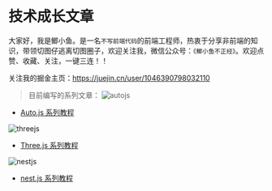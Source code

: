 # 技术成长文章

大家好，我是鲫小鱼。是一名`不写前端代码`的前端工程师，热衷于分享非前端的知识，带领切图仔逃离切图圈子，欢迎关注我，微信公众号：`《鲫小鱼不正经》`。欢迎点赞、收藏、关注，一键三连！！

关注我的掘金主页：https://juejin.cn/user/1046390798032110


> 目前编写的系列文章：
![autojs](./assets/autojs.jpg)
- [Auto.js 系列教程](./autojs/README.md)

![threejs](./assets/threejs.png)
- [Three.js 系列教程](./threejs-tutorial/README.md)

![nestjs](./assets/nestjs.png)
- [nest.js 系列教程](./nest系列学习/README.md)
